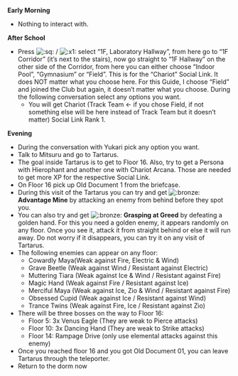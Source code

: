 **Early Morning**

- Nothing to interact with.

**After School**

- Press ![:sq:](https://www.powerpyx.com/wp-includes/images/smilies/square.png) / ![:x1:](https://www.powerpyx.com/wp-includes/images/smilies/x1.png) select “1F, Laboratory Hallway”, from here go to “1F Corridor” (it’s next to the stairs), now go straight to “1F Hallway” on the other side of the Corridor, from here you can either choose “Indoor Pool”, “Gymnasium” or “Field”. This is for the “Chariot” Social Link. It does NOT matter what you choose here. For this Guide, I choose “Field” and joined the Club but again, it doesn’t matter what you choose. During the following conversation select any options you want.
  - You will get Chariot (Track Team <- if you chose Field, if not something else will be here instead of Track Team but it doesn’t matter) Social Link Rank 1.

**Evening**

- During the conversation with Yukari pick any option you want.
- Talk to Mitsuru and go to Tartarus.
- The goal inside Tartarus is to get to Floor 16. Also, try to get a Persona with Hierophant and another one with Chariot Arcana. Those are needed to get more XP for the respective Social Link.
- On Floor 16 pick up Old Document 1 from the briefcase.
- During this visit of the Tartarus you can try and get ![:bronze:](https://www.powerpyx.com/wp-includes/images/smilies/bronze.png) **Advantage Mine** by attacking an enemy from behind before they spot you.
- You can also try and get ![:bronze:](https://www.powerpyx.com/wp-includes/images/smilies/bronze.png) **Grasping at Greed** by defeating a golden hand. For this you need a golden enemy, it appears randomly on any floor. Once you see it, attack it from straight behind or else it will run away. Do not worry if it disappears, you can try it on any visit of Tartarus.
- The following enemies can appear on any floor:
  - Cowardly Maya(Weak against Fire, Electric & Wind)
  - Grave Beetle (Weak against Wind / Resistant against Electric)
  - Muttering Tiara (Weak against Ice & Wind / Resistant against Fire)
  - Magic Hand (Weak against Fire / Resistant against Ice)
  - Merciful Maya (Weak against Ice, Zio & Wind / Resistant against Fire)
  - Obsessed Cupid (Weak against Ice / Resistant against Wind)
  - Trance Twins (Weak against Fire, Ice / Resistant against Zio)
- There will be three bosses on the way to Floor 16:
  - Floor 5: 3x Venus Eagle (They are weak to Pierce attacks)
  - Floor 10: 3x Dancing Hand (They are weak to Strike attacks)
  - Floor 14: Rampage Drive (only use elemental attacks against this enemy)
- Once you reached floor 16 and you got Old Document 01, you can leave Tartarus through the teleporter.
- Return to the dorm now
